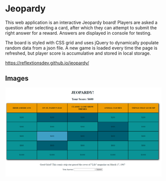 # Jeopardy

This web application is an interactive Jeopardy board! Players are asked a question after selecting a card, after which they can attempt to submit the right answer for a reward. Answers are displayed in console for testing.

The board is styled with CSS grid and uses jQuery to dynamically populate random data from a json file. A new game is loaded every time the page is refreshed, but player score is accumulative and stored in local storage. 

https://reflextionsdev.github.io/jeopardy/

## Images
![preview image](./preview.png)
